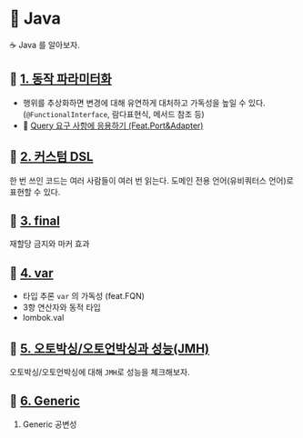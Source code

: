 # 🎯 Java

☕️ Java 를 알아보자.

## 🔗 [1. 동작 파라미터화](./funtional-interface/README.md)

- 행위를 추상화하면 변경에 대해 유연하게 대처하고 가독성을 높일 수 있다. (`@FunctionalInterface`, 람다표현식, 메서드 참조 등)
- 🔗 [Query 요구 사항에 응용하기 (Feat.Port&Adapter)](./funtional-interface/README2.md)

## 🔗 [2. 커스텀 DSL](./custom-dsl/README.md)

한 번 쓰인 코드는 여러 사람들이 여러 번 읽는다. 도메인 전용 언어(유비쿼터스 언어)로 표현할 수 있다.

## 🔗 [3. final](./keyword-final/README.md)

재할당 금지와 마커 효과

## 🔗 [4. var](./keyword-var/README.md)

- 타입 추론 `var` 의 가독성 (feat.FQN)
- 3항 연산자와 동적 타입
- lombok.val

## 🔗 [5. 오토박싱/오토언박싱과 성능(JMH)](./auto-boxing-unboxing/README.md)

오토박싱/오토언박싱에 대해 `JMH`로 성능을 체크해보자.

## 🔗 [6. Generic](./generic/README.md)

1. Generic 공변성